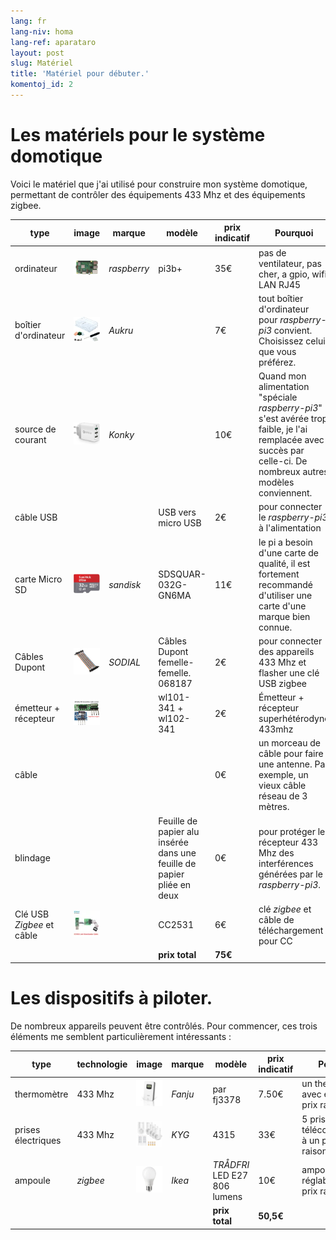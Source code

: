 ```yaml
---
lang: fr
lang-niv: homa
lang-ref: aparataro
layout: post
slug: Matériel
title: 'Matériel pour débuter.'
komentoj_id: 2
---
```

   
# Les matériels pour le système domotique

Voici le matériel que j'ai utilisé pour construire mon système domotique, permettant de contrôler des équipements 433 Mhz et des équipements zigbee.

|type|image|marque|modèle|prix indicatif|Pourquoi|
| --- | --- | --- | --- | --- | --- | 
|ordinateur|![](/public/pi.jpg) | _raspberry_ |pi3b+| 35€ |pas de ventilateur, pas cher, a gpio, wifi, LAN RJ45|
|boîtier d'ordinateur|![](/public/loĝejo.jpg) | _Aukru_ | | 7€ |tout boîtier d'ordinateur pour _raspberry-pi3_ convient. Choisissez celui que vous préférez.|
|source de courant|![](/public/elektroprovizo.jpg) | _Konky_ | | 10€ |Quand mon alimentation "spéciale _raspberry-pi3_" s'est avérée trop faible, je l'ai remplacée avec succès par celle-ci. De nombreux autres modèles conviennent.|
|câble USB|  |  |USB vers micro USB| 2€ |pour connecter le _raspberry-pi3_ à l'alimentation|
|carte Micro SD|![](/public/SD.jpg) | _sandisk_ | SDSQUAR-032G-GN6MA | 11€ |le pi a besoin d'une carte de qualité, il est fortement recommandé d'utiliser une carte d'une marque bien connue.|
|Câbles Dupont|![](/public/dupont.jpg) | _SODIAL_ |Câbles Dupont femelle-femelle. 068187| 2€|pour connecter des appareils 433 Mhz et flasher une clé USB zigbee|
|émetteur + récepteur|![](/public/dissendilo-ricevilo-433Mhz.jpg) | |wl101-341 + wl102-341| 2€ |Émetteur + récepteur superhétérodyne 433mhz|
|câble| | || 0€ |un morceau de câble pour faire une antenne. Par exemple, un vieux câble réseau de 3 mètres.|
|blindage| | |Feuille de papier alu insérée dans une feuille de papier pliée en deux| 0€ |pour protéger le récepteur 433 Mhz des interférences générées par le _raspberry-pi3_.|
| Clé USB _Zigbee_ et câble|![](/public/cc2531+kablo.jpg) |  | CC2531|6€ | clé _zigbee_ et câble de téléchargement pour CC|
| | | | **prix total** | **75€** | 



# Les dispositifs à piloter.

De nombreux appareils peuvent être contrôlés. Pour commencer, ces trois éléments me semblent particulièrement intéressants :

|type|technologie|image|marque|modèle|prix indicatif|Pourquoi|
| --- | --- | --- | --- | --- | --- | --- |
| thermomètre |433 Mhz| ![](/public/fanju.jpeg)| _Fanju_ |par fj3378| 7.50€|un thermomètre avec écran à un prix raisonnable.|
| prises électriques |433 Mhz|![](/public/KYG.jpg)| _KYG_ | 4315 | 33€ |5 prises télécommandées à un prix raisonnable.|
|ampoule| _zigbee_ |![](/public/tradfri.jpg)| _Ikea_ | _TRÅDFRI_ LED E27 806 lumens| 10€ |ampoule réglable à un prix raisonnable.|
| | | | | **prix total** | **50,5€** | |

